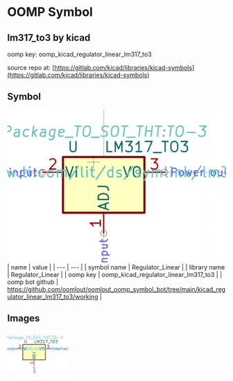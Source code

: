 # OOMP Symbol  
## lm317_to3  by kicad  
  
oomp key: oomp_kicad_regulator_linear_lm317_to3  
  
source repo at: [https://gitlab.com/kicad/libraries/kicad-symbols](https://gitlab.com/kicad/libraries/kicad-symbols)  
## Symbol  
  
[![working.png](working_600.png)](working.png)  
| name | value | 
| --- | --- | 
| symbol name | Regulator_Linear | 
| library name | Regulator_Linear | 
| oomp key | oomp_kicad_regulator_linear_lm317_to3 | 
| oomp bot github | https://github.com/oomlout/oomlout_oomp_symbol_bot/tree/main/kicad_regulator_linear_lm317_to3/working | 
## Images  
  
[![working.png](working_140.png)](working.png)  
